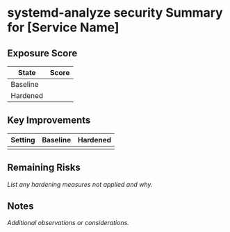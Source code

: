 # systemd-analyze security Summary for [Service Name]

## Exposure Score
| State      | Score  |
|------------|--------|
| Baseline   |        |
| Hardened   |        |

## Key Improvements
| Setting                | Baseline | Hardened |
|------------------------|----------|----------|
|                        |          |          |

## Remaining Risks
_List any hardening measures not applied and why._

## Notes
_Additional observations or considerations._
